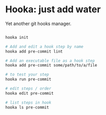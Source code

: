 # Hooka: just add water

Yet another git hooks manager.

```bash

hooka init

# Add and edit a hook step by name
hooka add pre-commit lint

# Add an executable file as a hook step
hooka add pre-commit some/path/to/a/file

# to test your step
hooka run pre-commit

# edit steps / order
hooka edit pre-commit

# list steps in hook
hooka ls pre-commit


